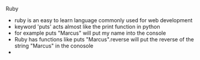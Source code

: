 Ruby 

- ruby is an easy to learn language commonly used for web development
- keyword 'puts' acts almost like the print function in python
- for example puts "Marcus" will put my name into the console
- Ruby has functions like puts "Marcus".reverse will put the reverse of the string "Marcus" in the conosole
- 
